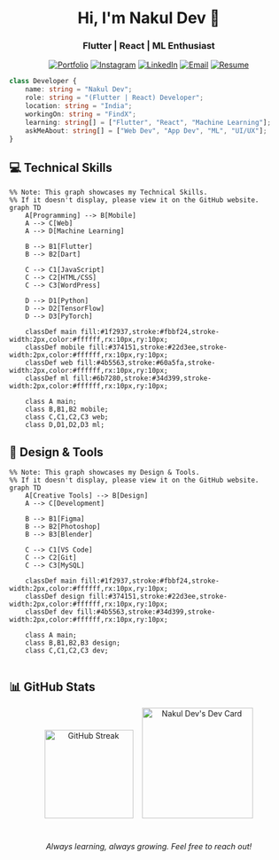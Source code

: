 <h1 align="center">Hi, I'm Nakul Dev 👋</h1>
<h3 align="center">Flutter | React | ML Enthusiast</h3>

<div align="center">

[![Portfolio](https://badgen.net/badge/Portfolio/Visit%20Now/1f2937?icon=chrome&labelColor=black)](https://nakuldevmv.github.io/)
[![Instagram](https://badgen.net/badge/Instagram/Follow/6b7280?icon=instagram&labelColor=black)](https://instagram.com/jo.cly.n)
[![LinkedIn](https://badgen.net/badge/LinkedIn/Connect/374151?icon=linkedin&labelColor=black)](https://linkedin.com/in/nakuldevmv)
[![Email](https://badgen.net/badge/Email/Send%20Mail/4b5563?icon=gmail&labelColor=black)](mailto:nakuldev1561@gmail.com)
[![Resume](https://badgen.net/badge/Resume/View/4b5563?icon=document&labelColor=black)](https://nakuldevmv.github.io/Resume/resume.pdf)


</div>

```typescript
class Developer {
    name: string = "Nakul Dev";
    role: string = "(Flutter | React) Developer";
    location: string = "India";
    workingOn: string = "FindX";
    learning: string[] = ["Flutter", "React", "Machine Learning"];
    askMeAbout: string[] = ["Web Dev", "App Dev", "ML", "UI/UX"];
}
```

## 💻 Technical Skills

```mermaid
%% Note: This graph showcases my Technical Skills.  
%% If it doesn't display, please view it on the GitHub website.
graph TD
    A[Programming] --> B[Mobile]
    A --> C[Web]
    A --> D[Machine Learning]
    
    B --> B1[Flutter]
    B --> B2[Dart]
    
    C --> C1[JavaScript]
    C --> C2[HTML/CSS]
    C --> C3[WordPress]
    
    D --> D1[Python]
    D --> D2[TensorFlow]
    D --> D3[PyTorch]

    classDef main fill:#1f2937,stroke:#fbbf24,stroke-width:2px,color:#ffffff,rx:10px,ry:10px;
    classDef mobile fill:#374151,stroke:#22d3ee,stroke-width:2px,color:#ffffff,rx:10px,ry:10px;
    classDef web fill:#4b5563,stroke:#60a5fa,stroke-width:2px,color:#ffffff,rx:10px,ry:10px;
    classDef ml fill:#6b7280,stroke:#34d399,stroke-width:2px,color:#ffffff,rx:10px,ry:10px;

    class A main;
    class B,B1,B2 mobile;
    class C,C1,C2,C3 web;
    class D,D1,D2,D3 ml;

```

## 🎨 Design & Tools

```mermaid
%% Note: This graph showcases my Design & Tools.  
%% If it doesn't display, please view it on the GitHub website.
graph TD
    A[Creative Tools] --> B[Design]
    A --> C[Development]
    
    B --> B1[Figma]
    B --> B2[Photoshop]
    B --> B3[Blender]
    
    C --> C1[VS Code]
    C --> C2[Git]
    C --> C3[MySQL]

    classDef main fill:#1f2937,stroke:#fbbf24,stroke-width:2px,color:#ffffff,rx:10px,ry:10px;
    classDef design fill:#374151,stroke:#22d3ee,stroke-width:2px,color:#ffffff,rx:10px,ry:10px;
    classDef dev fill:#4b5563,stroke:#34d399,stroke-width:2px,color:#ffffff,rx:10px,ry:10px;

    class A main;
    class B,B1,B2,B3 design;
    class C,C1,C2,C3 dev;


```

## 📊 GitHub Stats

<div align="center">
  <img src="https://streak-stats.demolab.com?user=nakuldevmv&theme=tokyonight&hide_border=true&border_radius=10" height="160" alt="GitHub Streak"/>
  &nbsp;&nbsp;
  <img src="https://api.daily.dev/devcards/v2/zMBxqYhviVYYzB8H4yoSe.png?type=default" width="200" alt="Nakul Dev's Dev Card"/>
</div>



#
<div align="center">
  <i>Always learning, always growing. Feel free to reach out!</i>
</div>
